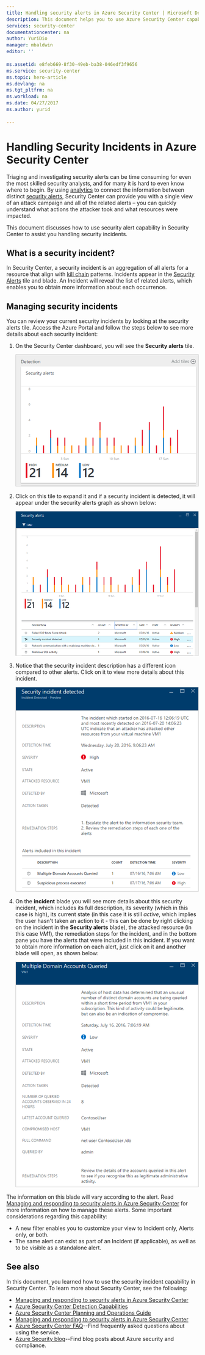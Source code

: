 ```yaml
---
title: Handling security alerts in Azure Security Center | Microsoft Docs
description: This document helps you to use Azure Security Center capabilities to handle security incidents.
services: security-center
documentationcenter: na
author: YuriDio
manager: mbaldwin
editor: ''

ms.assetid: e8feb669-8f30-49eb-ba38-046edf3f9656
ms.service: security-center
ms.topic: hero-article
ms.devlang: na
ms.tgt_pltfrm: na
ms.workload: na
ms.date: 04/27/2017
ms.author: yurid

---
```

# Handling Security Incidents in Azure Security Center
Triaging and investigating security alerts can be time consuming for even the most skilled security analysts, and for many it is hard to even know where to begin. By using [analytics](security-center-detection-capabilities.md) to connect the information between distinct [security alerts](security-center-managing-and-responding-alerts.md), Security Center can provide you with a single view of an attack campaign and all of the related alerts – you can quickly understand what actions the attacker took and what resources were impacted.

This document discusses how to use security alert capability in Security Center to assist you handling security incidents.

## What is a security incident?
In Security Center, a security incident is an aggregation of all alerts for a resource that align with [kill chain](https://blogs.technet.microsoft.com/office365security/addressing-your-cxos-top-five-cloud-security-concerns/) patterns. Incidents appear in the [Security Alerts](security-center-managing-and-responding-alerts.md) tile and blade. An Incident will reveal the list of related alerts, which enables you to obtain more information about each occurrence.

## Managing security incidents
You can review your current security incidents by looking at the security alerts tile. Access the Azure Portal and follow the steps below to see more details about each security incident:

1. On the Security Center dashboard, you will see the **Security alerts** tile.

    ![Security alerts tile in Security Center](./media/security-center-incident/security-center-incident-fig1.png)

2. Click on this tile to expand it and if a security incident is detected, it will appear under the security alerts graph as shown  below:

    ![Security incident](./media/security-center-incident/security-center-incident-fig2.png)

3. Notice that the security incident description has a different icon compared to other alerts. Click on it to view more details about this incident.

    ![Security incident](./media/security-center-incident/security-center-incident-fig3.png)

4. On the **incident** blade you will see more details about this security incident, which includes its full description, its severity (which in this case is high), its current state (in this case it is still *active*, which implies the user hasn't taken an action to it - this can be done by right clicking on the incident in the **Security alerts** blade), the attacked resource (in this case *VM1*), the remediation steps for the incident, and in the bottom pane you have the alerts that were included in this incident. If you want to obtain more information on each alert, just click on it and another blade will open, as shown below:

    ![Security incident](./media/security-center-incident/security-center-incident-fig4.png)

The information on this blade will vary according to the alert. Read [Managing and responding to security alerts in Azure Security Center](security-center-managing-and-responding-alerts.md) for more information on how to manage these alerts. Some important considerations regarding this capability:

* A new filter enables you to customize your view to Incident only, Alerts only, or both.
* The same alert can exist as part of an Incident (if applicable), as well as to be visible as a standalone alert.

## See also
In this document, you learned how to use the security incident capability in Security Center. To learn more about Security Center, see the following:

* [Managing and responding to security alerts in Azure Security Center](security-center-managing-and-responding-alerts.md)
* [Azure Security Center Detection Capabilities](security-center-detection-capabilities.md)
* [Azure Security Center Planning and Operations Guide](security-center-planning-and-operations-guide.md)
* [Managing and responding to security alerts in Azure Security Center](security-center-managing-and-responding-alerts.md)
* [Azure Security Center FAQ](security-center-faq.md)--Find frequently asked questions about using the service.
* [Azure Security blog](http://blogs.msdn.com/b/azuresecurity/)--Find blog posts about Azure security and compliance.
